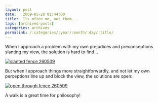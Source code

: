 ```yaml
---
layout: post
date:	2009-05-28 01:44:00
title:  Its often me, not them...
tags: [archived-posts]
categories: archives
permalink: /:categories/:year/:month/:day/:title/
---
```

When I approach a problem with my own prejudices and preconceptions slanting my view, the solution is hard to find...


<a href="http://s562.photobucket.com/albums/ss67/pugaippadam/?action=view&current=IMG_0941.jpg" target="_blank"><img src="http://i562.photobucket.com/albums/ss67/pugaippadam/IMG_0941.jpg" border="0" alt="slanted fence 260509"></a>


But when I approach things more straightforwardly, and not let my own perceptions line up and block the view, the solutions are open:

<a href="http://s562.photobucket.com/albums/ss67/pugaippadam/?action=view&current=IMG_0942.jpg" target="_blank"><img src="http://i562.photobucket.com/albums/ss67/pugaippadam/IMG_0942.jpg" border="0" alt="open through fence 260509"></a>


A walk is a great time for philosophy!
